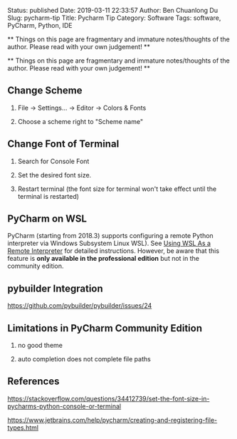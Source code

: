 Status: published
Date: 2019-03-11 22:33:57
Author: Ben Chuanlong Du
Slug: pycharm-tip
Title: Pycharm Tip
Category: Software
Tags: software, PyCharm, Python, IDE

**
Things on this page are fragmentary and immature notes/thoughts of the author.
Please read with your own judgement!
**


**
Things on this page are
fragmentary and immature notes/thoughts of the author.
Please read with your own judgement!
**

## Change Scheme

1. File -> Settings... -> Editor -> Colors & Fonts

2. Choose a scheme right to "Scheme name"

## Change Font of Terminal

1. Search for Console Font

2. Set the desired font size.

3. Restart terminal (the font size for terminal won't take effect until the terminal is restarted)

## PyCharm on WSL

PyCharm (starting from 2018.3) supports configuring a remote Python interpreter via Windows Subsystem Linux WSL).
See [Using WSL As a Remote Interpreter](https://www.jetbrains.com/help/pycharm/2018.3/using-wsl-as-a-remote-interpreter.html)
for detailed instructions.
However, 
be aware that this feature is **only available in the professional edition** but not in the community edition.

## pybuilder Integration

https://github.com/pybuilder/pybuilder/issues/24

## Limitations in PyCharm Community Edition

1. no good theme

2. auto completion does not complete file paths

## References

https://stackoverflow.com/questions/34412739/set-the-font-size-in-pycharms-python-console-or-terminal

https://www.jetbrains.com/help/pycharm/creating-and-registering-file-types.html
